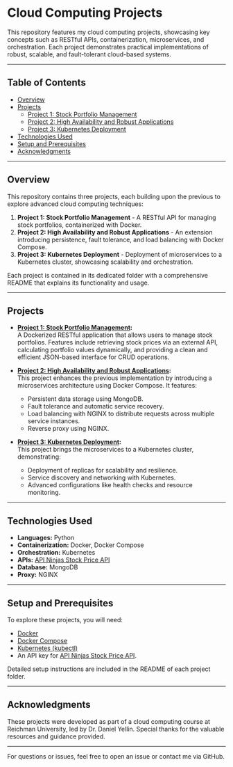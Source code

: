 # Cloud Computing Projects

This repository features my cloud computing projects, showcasing key concepts such as RESTful APIs, containerization, microservices, and orchestration. Each project demonstrates practical implementations of robust, scalable, and fault-tolerant cloud-based systems.

---

## Table of Contents

- [Overview](#overview)
- [Projects](#projects)
  - [Project 1: Stock Portfolio Management](./Project1/README.md)
  - [Project 2: High Availability and Robust Applications](./Project2/README.md)
  - [Project 3: Kubernetes Deployment](./Project3/README.md)
- [Technologies Used](#technologies-used)
- [Setup and Prerequisites](#setup-and-prerequisites)
- [Acknowledgments](#acknowledgments)

---

## Overview

This repository contains three projects, each building upon the previous to explore advanced cloud computing techniques:
1. **Project 1: Stock Portfolio Management** - A RESTful API for managing stock portfolios, containerized with Docker.
2. **Project 2: High Availability and Robust Applications** - An extension introducing persistence, fault tolerance, and load balancing with Docker Compose.
3. **Project 3: Kubernetes Deployment** - Deployment of microservices to a Kubernetes cluster, showcasing scalability and orchestration.

Each project is contained in its dedicated folder with a comprehensive README that explains its functionality and usage.

---

## Projects

- **[Project 1: Stock Portfolio Management](./Project1/README.md):**  
  A Dockerized RESTful application that allows users to manage stock portfolios. Features include retrieving stock prices via an external API, calculating portfolio values dynamically, and providing a clean and efficient JSON-based interface for CRUD operations.

- **[Project 2: High Availability and Robust Applications](./Project2/README.md):**  
  This project enhances the previous implementation by introducing a microservices architecture using Docker Compose. It features:
  - Persistent data storage using MongoDB.
  - Fault tolerance and automatic service recovery.
  - Load balancing with NGINX to distribute requests across multiple service instances.
  - Reverse proxy using NGINX.

- **[Project 3: Kubernetes Deployment](./Project3/README.md):**  
  This project brings the microservices to a Kubernetes cluster, demonstrating:
  - Deployment of replicas for scalability and resilience.
  - Service discovery and networking with Kubernetes.
  - Advanced configurations like health checks and resource monitoring.

---

## Technologies Used

- **Languages:** Python
- **Containerization:** Docker, Docker Compose
- **Orchestration:** Kubernetes
- **APIs:** [API Ninjas Stock Price API](https://api-ninjas.com/api/stockprice)
- **Database:** MongoDB
- **Proxy:** NGINX

---

## Setup and Prerequisites

To explore these projects, you will need:
- [Docker](https://www.docker.com/)
- [Docker Compose](https://docs.docker.com/compose/)
- [Kubernetes (kubectl)](https://kubernetes.io/docs/tasks/tools/)
- An API key for [API Ninjas Stock Price API](https://api-ninjas.com/).

Detailed setup instructions are included in the README of each project folder.

---

## Acknowledgments

These projects were developed as part of a cloud computing course at Reichman University, led by Dr. Daniel Yellin. Special thanks for the valuable resources and guidance provided.

---

For questions or issues, feel free to open an issue or contact me via GitHub.
